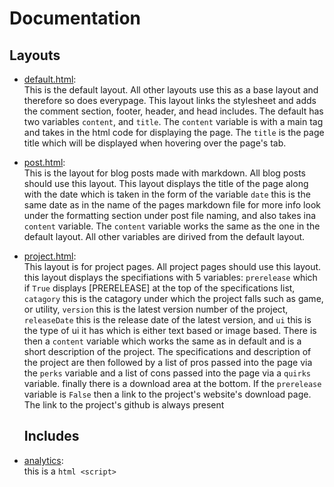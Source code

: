 # Documentation

## Layouts
* [default.html](https://github.com/Geeko/geeko.github.io/blob/master/_layouts/default.html):<br>
  This is the default layout. All other layouts use this as a base layout and therefore so does everypage. This layout links
  the stylesheet and adds the comment section, footer, header, and head includes. The default has two variables `content`, and
  `title`. The `content` variable is with a main tag and takes in the html code for displaying the page. The `title` is the 
  page title which will be displayed when hovering over the page's tab.
  
* [post.html](https://github.com/Geeko/geeko.github.io/blob/master/_layouts/post.html):<br>
  This is the layout for blog posts made with markdown. All blog posts should use this layout. This layout displays the title
  of the page along with the date which is taken in the form of the variable `date` this is the same date as in the name of 
  the pages markdown file for more info look under the formatting section under post file naming, and also takes ina `content` 
  variable. The `content` variable works the same as the one in the default layout. All other variables are dirived from the default layout.
  
* [project.html](https://github.com/Geeko/geeko.github.io/blob/master/_layouts/project.html):<br>
  This layout is for project pages. All project pages should use this layout. this layout displays the specifiations with 5 
  variables: `prerelease` which if `True` displays <span class="alert">[PRERELEASE]</span> at the top of the specifications 
  list, `catagory` this is the catagory under which the project falls such as game, or utility, `version` this is the latest 
  version number of the project, `releaseDate` this is the release date of the latest version, and `ui` this is the type of ui 
  it has which is either text based or image based. There is then a `content` variable which works the same as in default and 
  is a short description of the project. The specifications and description of the project are then followed by a list of pros 
  passed into the page via the `perks` variable and a list of cons passed into the page via a `quirks` variable. finally there 
  is a download area at the bottom. If the `prerelease` variable is `False` then a link to the project's website's download 
  page. The link to the project's github is always present
  
  ## Includes
* [analytics](https://github.com/Geeko/geeko.github.io/blob/master/_includes/analytics.html):<br>
  this is a `html <script>`
